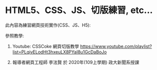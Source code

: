 # HTML5、CSS、JS、切版練習, etc...
 
此內容為練習網頁技術實作(CSS、JS、H5): 

參照教學:
1. Youtube: CSSCoke 網頁切版教學
https://www.youtube.com/playlist?list=PLqivELodHt3hxeuLX8PYaI8u1GcDaBoJo

2. 報導者網頁工程師 李法賢 於 2020年(109上學期) 政大新聞系授課
